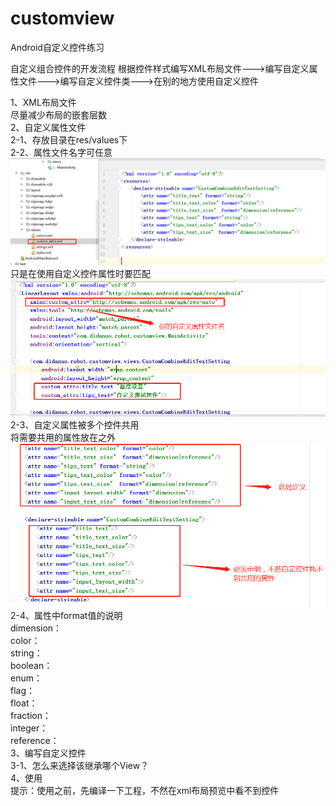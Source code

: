 # customview
Android自定义控件练习

自定义组合控件的开发流程
  根据控件样式编写XML布局文件--->编写自定义属性文件--->编写自定义控件类--->在别的地方使用自定义控件  
  
1、XML布局文件  
   尽量减少布局的嵌套层数  
2、自定义属性文件  
    2-1、存放目录在res/values下  
    2-2、属性文件名字可任意  
    ![](https://github.com/carolliao/customview/blob/master/README.img/3.png)  
    只是在使用自定义控件属性时要匹配  
    ![](https://github.com/carolliao/customview/blob/master/README.img/1.png)  
    2-3、自定义属性被多个控件共用   
    将需要共用的属性放在<declare-styleable></declare-styleable>之外  
    ![](https://github.com/carolliao/customview/blob/master/README.img/2.png)  
    2-4、属性中format值的说明  
    dimension：  
    color：  
    string：  
    boolean：  
    enum：  
    flag：  
    float：  
    fraction：  
    integer：  
    reference：  
 3、编写自定义控件  
    3-1、怎么来选择该继承哪个View？  
 4、使用  
    提示：使用之前，先编译一下工程，不然在xml布局预览中看不到控件  
    
  
